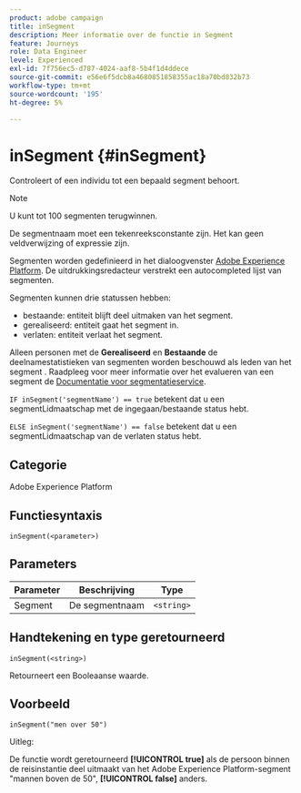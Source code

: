 ```yaml
---
product: adobe campaign
title: inSegment
description: Meer informatie over de functie in Segment
feature: Journeys
role: Data Engineer
level: Experienced
exl-id: 7f756ec5-d787-4024-aaf8-5b4f1d4ddece
source-git-commit: e56e6f5dcb8a4680851858355ac18a70bd832b73
workflow-type: tm+mt
source-wordcount: '195'
ht-degree: 5%

---
```


# inSegment {#inSegment}

Controleert of een individu tot een bepaald segment behoort.

>[!NOTE]
>
>U kunt tot 100 segmenten terugwinnen.

De segmentnaam moet een tekenreeksconstante zijn. Het kan geen veldverwijzing of expressie zijn.

Segmenten worden gedefinieerd in het dialoogvenster [Adobe Experience Platform](https://platform.adobe.com/segment/overview). De uitdrukkingsredacteur verstrekt een autocompleted lijst van segmenten.

Segmenten kunnen drie statussen hebben:

* bestaande: entiteit blijft deel uitmaken van het segment.
* gerealiseerd: entiteit gaat het segment in.
* verlaten: entiteit verlaat het segment.

Alleen personen met de **Gerealiseerd** en **Bestaande** de deelnamestatistieken van segmenten worden beschouwd als leden van het segment . Raadpleeg voor meer informatie over het evalueren van een segment de [Documentatie voor segmentatieservice](https://experienceleague.adobe.com/docs/experience-platform/segmentation/tutorials/evaluate-a-segment.html?lang=nl-NL#interpret-segment-results).

`IF inSegment('segmentName') == true` betekent dat u een segmentLidmaatschap met de ingegaan/bestaande status hebt.

`ELSE inSegment('segmentName') == false` betekent dat u een segmentLidmaatschap van de verlaten status hebt.

## Categorie

Adobe Experience Platform

## Functiesyntaxis

`inSegment(<parameter>)`

## Parameters

| Parameter | Beschrijving | Type |
|--- |--- |--- |
| Segment | De segmentnaam | `<string>` |

## Handtekening en type geretourneerd

`inSegment(<string>)`

Retourneert een Booleaanse waarde.

## Voorbeeld

`inSegment("men over 50")`

Uitleg:

De functie wordt geretourneerd **[!UICONTROL true]** als de persoon binnen de reisinstantie deel uitmaakt van het Adobe Experience Platform-segment &quot;mannen boven de 50&quot;, **[!UICONTROL false]** anders.
